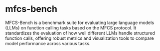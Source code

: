 # mfcs-bench
MFCS-Bench is a benchmark suite for evaluating large language models (LLMs) on function calling tasks based on the MFCS protocol. It standardizes the evaluation of how well different LLMs handle structured function calls, offering robust metrics and visualization tools to compare model performance across various tasks.
